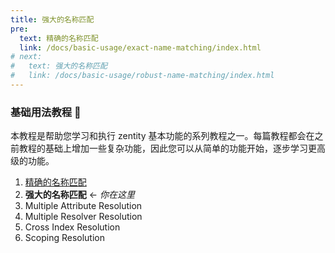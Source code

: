 ```yaml
---
title: 强大的名称匹配
pre:
  text: 精确的名称匹配
  link: /docs/basic-usage/exact-name-matching/index.html
# next:
#   text: 强大的名称匹配
#   link: /docs/basic-usage/robust-name-matching/index.html
---
```


### 基础用法教程 📖
本教程是帮助您学习和执行 zentity 基本功能的系列教程之一。每篇教程都会在之前教程的基础上增加一些复杂功能，因此您可以从简单的功能开始，逐步学习更高级的功能。
1. [精确的名称匹配](/docs/basic-usage/exact-name-matching/index.html)
2. **强大的名称匹配** ← _你在这里_
3. Multiple Attribute Resolution
4. Multiple Resolver Resolution
5. Cross Index Resolution
6. Scoping Resolution